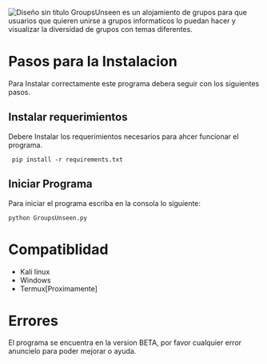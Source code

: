 ![Diseño sin título](https://user-images.githubusercontent.com/63017264/177875824-5a8e4b6b-9c1f-4171-8b92-e0515b04a6fd.png)
GroupsUnseen es un alojamiento de grupos para que usuarios que quieren unirse a grupos informaticos lo puedan hacer y 
visualizar la diversidad de grupos con temas diferentes.

# Pasos para la Instalacion

Para Instalar correctamente este programa debera seguir con los siguientes pasos.

## Instalar requerimientos

Debere Instalar los requerimientos necesarios para ahcer funcionar el programa.  

`` pip install -r requirements.txt``

## Iniciar Programa

Para iniciar el programa escriba en la consola lo siguiente:

``python GroupsUnseen.py``  


# Compatiblidad

- Kali linux
- Windows
- Termux[Proximamente]

# Errores

El programa se encuentra en la version BETA, por favor cualquier error anuncielo para poder mejorar o ayuda.
